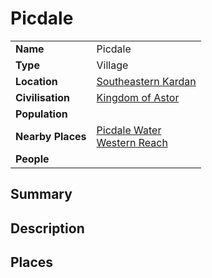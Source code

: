 # Picdale

|||
| --- | --- |
| **Name** | Picdale | place.4
| **Type** | Village |
| **Location** | [Southeastern Kardan](../../regions/southeastern-kardan.md) |
| **Civilisation** | [Kingdom of Astor](../../../civilisations/kingdom-of-astor/kingdom-of-astor.md) |
| **Population** | |
| **Nearby Places** | [Picdale Water](../../topography/rivers-lakes/picdale-water.md)<br>[Western Reach](../../roads/western-reach.md) |
| **People** | |

## Summary

## Description

## Places

